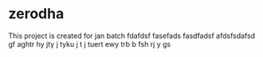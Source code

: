# zerodha
This project is created for jan batch
fdafdsf
fasefads
fasdfadsf
afdsfsdafsd
gf
aghtr
hy
jty
j
tyku
j
t
j
tuert
ewy
trb
b
fsh
rj
y
gs


